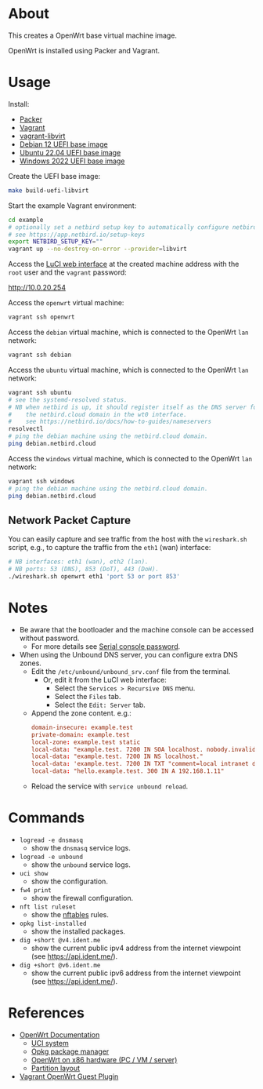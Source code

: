 # About

This creates a OpenWrt base virtual machine image.

OpenWrt is installed using Packer and Vagrant.

# Usage

Install:

* [Packer](https://www.packer.io/)
* [Vagrant](https://www.vagrantup.com/)
* [vagrant-libvirt](https://github.com/vagrant-libvirt/vagrant-libvirt)
* [Debian 12 UEFI base image](https://github.com/rgl/debian-vagrant)
* [Ubuntu 22.04 UEFI base image](https://github.com/rgl/ubuntu-vagrant)
* [Windows 2022 UEFI base image](https://github.com/rgl/windows-vagrant)

Create the UEFI base image:

```bash
make build-uefi-libvirt
```

Start the example Vagrant environment:

```bash
cd example
# optionally set a netbird setup key to automatically configure netbird.
# see https://app.netbird.io/setup-keys
export NETBIRD_SETUP_KEY=""
vagrant up --no-destroy-on-error --provider=libvirt
```

Access the [LuCI web interface](https://openwrt.org/docs/guide-user/luci/start)
at the created machine address with the `root` user and the `vagrant` password:

http://10.0.20.254

Access the `openwrt` virtual machine:

```bash
vagrant ssh openwrt
```

Access the `debian` virtual machine, which is connected to the OpenWrt `lan` network:

```bash
vagrant ssh debian
```

Access the `ubuntu` virtual machine, which is connected to the OpenWrt `lan` network:

```bash
vagrant ssh ubuntu
# see the systemd-resolved status.
# NB when netbird is up, it should register itself as the DNS server for
#    the netbird.cloud domain in the wt0 interface.
#    see https://netbird.io/docs/how-to-guides/nameservers
resolvectl
# ping the debian machine using the netbird.cloud domain.
ping debian.netbird.cloud
```

Access the `windows` virtual machine, which is connected to the OpenWrt `lan` network:

```bash
vagrant ssh windows
# ping the debian machine using the netbird.cloud domain.
ping debian.netbird.cloud
```

## Network Packet Capture

You can easily capture and see traffic from the host with the `wireshark.sh`
script, e.g., to capture the traffic from the `eth1` (wan) interface:

```bash
# NB interfaces: eth1 (wan), eth2 (lan).
# NB ports: 53 (DNS), 853 (DoT), 443 (DoH).
./wireshark.sh openwrt eth1 'port 53 or port 853'
```

# Notes

* Be aware that the bootloader and the machine console can be accessed without password.
  * For more details see [Serial console password](https://oldwiki.archive.openwrt.org/doc/howto/serial.console.password).
* When using the Unbound DNS server, you can configure extra DNS zones.
  * Edit the `/etc/unbound/unbound_srv.conf` file from the terminal.
    * Or, edit it from the LuCI web interface:
      * Select the `Services > Recursive DNS` menu.
      * Select the `Files` tab.
      * Select the `Edit: Server` tab.
  * Append the zone content. e.g.:
    ```conf
    domain-insecure: example.test
    private-domain: example.test
    local-zone: example.test static
    local-data: "example.test. 7200 IN SOA localhost. nobody.invalid. 28400605 3600 1200 9600 300"
    local-data: "example.test. 7200 IN NS localhost."
    local-data: 'example.test. 7200 IN TXT "comment=local intranet dns zone"'
    local-data: "hello.example.test. 300 IN A 192.168.1.11"
    ```
  * Reload the service with `service unbound reload`.

# Commands

* `logread -e dnsmasq`
  * show the `dnsmasq` service logs.
* `logread -e unbound`
  * show the `unbound` service logs.
* `uci show`
  * show the configuration.
* `fw4 print`
  * show the firewall configuration.
* `nft list ruleset`
  * show the [nftables](https://wiki.archlinux.org/title/Nftables) rules.
* `opkg list-installed`
  * show the installed packages.
* `dig +short @v4.ident.me`
  * show the current public ipv4 address from the internet viewpoint (see https://api.ident.me/).
* `dig +short @v6.ident.me`
  * show the current public ipv6 address from the internet viewpoint (see https://api.ident.me/).

# References

* [OpenWrt Documentation](https://openwrt.org/docs)
  * [UCI system](https://openwrt.org/docs/guide-user/base-system/uci)
  * [Opkg package manager](https://openwrt.org/docs/guide-user/additional-software/opkg)
  * [OpenWrt on x86 hardware (PC / VM / server)](https://openwrt.org/docs/guide-user/installation/openwrt_x86)
  * [Partition layout](https://openwrt.org/docs/guide-user/installation/openwrt_x86#partition_layout)
* [Vagrant OpenWrt Guest Plugin](https://github.com/hashicorp/vagrant/tree/main/plugins/guests/openwrt)
